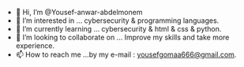 - 👋 Hi, I’m @Yousef-anwar-abdelmonem
- 👀 I’m interested in ... cybersecurity & programming languages.
- 🌱 I’m currently learning ... cybersecurity & html & css & python.
- 💞️ I’m looking to collaborate on ... Improve my skills and take more experience.
- 📫 How to reach me ...by my e-mail : yousefgomaa666@gmail.com.

<!---
Yousef-anwar-abdelmonem/Yousef-anwar-abdelmonem is a ✨ special ✨ repository because its `README.md` (this file) appears on your GitHub profile.
You can click the Preview link to take a look at your changes.
--->
